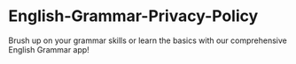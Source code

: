 # English-Grammar-Privacy-Policy
Brush up on your grammar skills or learn the basics with our comprehensive English Grammar app!
